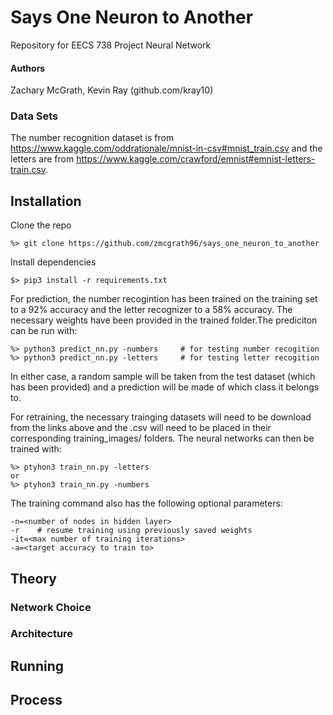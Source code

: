 # Says One Neuron to Another
Repository for EECS 738 Project Neural Network

#### Authors
Zachary McGrath, Kevin Ray (github.com/kray10)

### Data Sets
The number recognition dataset is from https://www.kaggle.com/oddrationale/mnist-in-csv#mnist_train.csv and the letters are from https://www.kaggle.com/crawford/emnist#emnist-letters-train.csv.

## Installation

Clone the repo
```
%> git clone https://github.com/zmcgrath96/says_one_neuron_to_another
```

Install dependencies
```
$> pip3 install -r requirements.txt
```

For prediction, the number recogintion has been trained on the training set to a 92% accuracy and the letter recognizer to a 58% accuracy. The necessary weights have been provided in the trained folder.The prediciton can be run with:
```
%> python3 predict_nn.py -numbers     # for testing number recogition
%> python3 predict_nn.py -letters     # for testing letter recogition
```
In either case, a random sample will be taken from the test dataset (which has been provided) and a prediction will be made of which class it belongs to.

For retraining, the necessary trainging datasets will need to be download from the links above and the .csv will need to be placed in their corresponding training_images/ folders. The neural networks can then be trained with:
```
%> ptyhon3 train_nn.py -letters
or
%> ptyhon3 train_nn.py -numbers
```
The training command also has the following optional parameters:
```
-n=<number of nodes in hidden layer>
-r    # resume training using previously saved weights
-it=<max number of training iterations>
-a=<target accuracy to train to>
```

## Theory
### Network Choice


### Architecture

## Running
## Process
